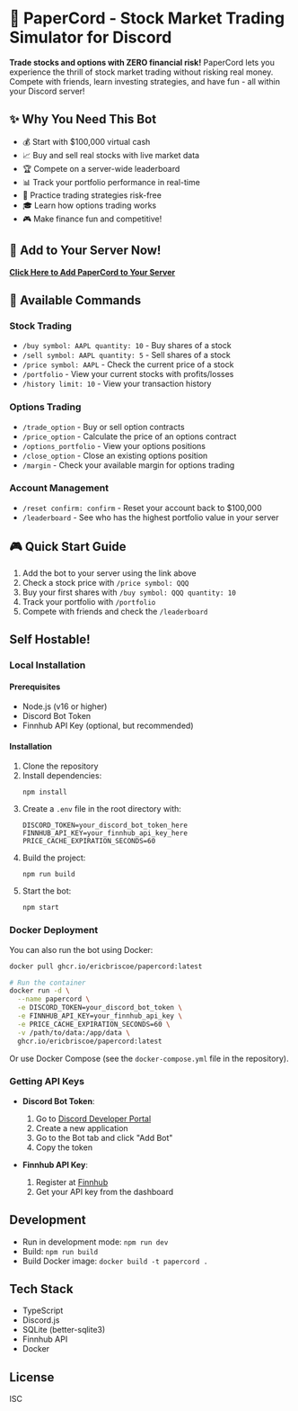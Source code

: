 # 🚀 PaperCord - Stock Market Trading Simulator for Discord

**Trade stocks and options with ZERO financial risk!** PaperCord lets you experience the thrill of stock market trading without risking real money. Compete with friends, learn investing strategies, and have fun - all within your Discord server!

## ✨ Why You Need This Bot

- 💰 Start with $100,000 virtual cash
- 📈 Buy and sell real stocks with live market data
- 🏆 Compete on a server-wide leaderboard
- 📊 Track your portfolio performance in real-time
- 🔄 Practice trading strategies risk-free
- 🎓 Learn how options trading works
- 🎮 Make finance fun and competitive!

## 🔗 Add to Your Server Now!

[**Click Here to Add PaperCord to Your Server**](https://discord.com/oauth2/authorize?client_id=784799291268136980&permissions=2147862592&integration_type=0&scope=bot+applications.commands)

## 💼 Available Commands

### Stock Trading
- `/buy symbol: AAPL quantity: 10` - Buy shares of a stock
- `/sell symbol: AAPL quantity: 5` - Sell shares of a stock
- `/price symbol: AAPL` - Check the current price of a stock
- `/portfolio` - View your current stocks with profits/losses
- `/history limit: 10` - View your transaction history

### Options Trading
- `/trade_option` - Buy or sell option contracts
- `/price_option` - Calculate the price of an options contract
- `/options_portfolio` - View your options positions
- `/close_option` - Close an existing options position
- `/margin` - Check your available margin for options trading

### Account Management
- `/reset confirm: confirm` - Reset your account back to $100,000
- `/leaderboard` - See who has the highest portfolio value in your server

## 🎮 Quick Start Guide

1. Add the bot to your server using the link above
2. Check a stock price with `/price symbol: QQQ`
3. Buy your first shares with `/buy symbol: QQQ quantity: 10`
4. Track your portfolio with `/portfolio`
5. Compete with friends and check the `/leaderboard`

## Self Hostable!

### Local Installation

#### Prerequisites

- Node.js (v16 or higher)
- Discord Bot Token
- Finnhub API Key (optional, but recommended)

#### Installation

1. Clone the repository
2. Install dependencies:
   ```
   npm install
   ```
3. Create a `.env` file in the root directory with:
   ```
   DISCORD_TOKEN=your_discord_bot_token_here
   FINNHUB_API_KEY=your_finnhub_api_key_here
   PRICE_CACHE_EXPIRATION_SECONDS=60
   ```
4. Build the project:
   ```
   npm run build
   ```
5. Start the bot:
   ```
   npm start
   ```

### Docker Deployment

You can also run the bot using Docker:

```bash
docker pull ghcr.io/ericbriscoe/papercord:latest

# Run the container
docker run -d \
  --name papercord \
  -e DISCORD_TOKEN=your_discord_bot_token \
  -e FINNHUB_API_KEY=your_finnhub_api_key \
  -e PRICE_CACHE_EXPIRATION_SECONDS=60 \
  -v /path/to/data:/app/data \
  ghcr.io/ericbriscoe/papercord:latest
```

Or use Docker Compose (see the `docker-compose.yml` file in the repository).

### Getting API Keys

- **Discord Bot Token**: 
  1. Go to [Discord Developer Portal](https://discord.com/developers/applications)
  2. Create a new application
  3. Go to the Bot tab and click "Add Bot"
  4. Copy the token

- **Finnhub API Key**:
  1. Register at [Finnhub](https://finnhub.io/)
  2. Get your API key from the dashboard

## Development

- Run in development mode: `npm run dev`
- Build: `npm run build`
- Build Docker image: `docker build -t papercord .`

## Tech Stack

- TypeScript
- Discord.js
- SQLite (better-sqlite3)
- Finnhub API
- Docker

## License

ISC